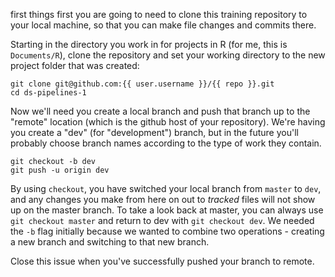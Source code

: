 
first things first you are going to need to clone this training repository to your local machine, so that you can make file changes and commits there. 

Starting in the directory you work in for projects in R (for me, this is `Documents/R`), clone the repository and set your working directory to the new project folder that was created:
```
git clone git@github.com:{{ user.username }}/{{ repo }}.git
cd ds-pipelines-1
```

Now we'll need you create a local branch and push that branch up to the "remote" location (which is the github host of your repository). We're having you create a "dev" (for "development") branch, but in the future you'll probably choose branch names according to the type of work they contain. 

```
git checkout -b dev
git push -u origin dev
```

By using `checkout`, you have switched your local branch from `master` to `dev`, and any changes you make from here on out to _tracked_ files will not show up on the master branch. To take a look back at master, you can always use `git checkout master` and return to dev with `git checkout dev`. We needed the `-b` flag initially because we wanted to combine two operations - creating a new branch and switching to that new branch. 

Close this issue when you've successfully pushed your branch to remote. 
